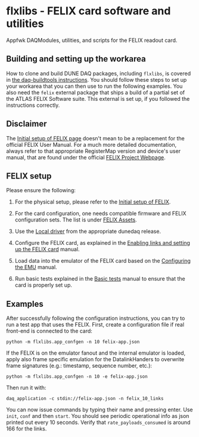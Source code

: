 # flxlibs - FELIX card software and utilities 
Appfwk DAQModules, utilities, and scripts for the FELIX readout card.

## Building and setting up the workarea
How to clone and build DUNE DAQ packages, including `flxlibs`, is covered in [the daq-buildtools instructions](https://dune-daq-sw.readthedocs.io/en/latest/packages/daq-buildtools/). You should follow these steps to set up your workarea that you can then use to run the following examples. You also need the `felix` external package that ships a build of a partial set of the ATLAS FELIX Software suite. This external is set up, if you followed the instructions correctly. 

## Disclaimer
The [Initial setup of FELIX page](Initial-setup-of-FELIX.md) doesn't mean to be a replacement for the official FELIX User Manual. For a much more detailed documentation, always refer to that appropriate RegisterMap version and device's user manual, that are found under the official [FELIX Project Webpage](https://atlas-project-felix.web.cern.ch/atlas-project-felix/).

## FELIX setup
Please ensure the following:

1. For the physical setup, please refer to the [Initial setup of FELIX](Initial-setup-of-FELIX.md).

2. For the card configuration, one needs compatible firmware and FELIX configuration sets. The list is under [FELIX Assets](FELIX-assets.md#compatibility_list).

3. Use the [Local driver](Local-driver.md) from the appropriate dunedaq release.

4. Configure the FELIX card, as explained in the [Enabling links and setting up the FELIX card](Enabling-links-and-setting-the-superchunk-factor.md) manual.

5. Load data into the emulator of the FELIX card based on the [Configuring the EMU](Configuring-the-EMU.md) manual.

6. Run basic tests explained in the [Basic tests](Basic-tests.md) manual to ensure that the card is properly set up.

## Examples
After successfully following the configuration instructions, you can try to run a test app that uses the FELIX.
First, create a configuration file if real front-end is connected to the card:

    python -m flxlibs.app_confgen -n 10 felix-app.json
    
If the FELIX is on the emulator fanout and the internal emulator is loaded, apply also frame specific emulation for the DatalinkHanders to overwrite frame signatures (e.g.: timestamp, sequence number, etc.):

    python -m flxlibs.app_confgen -n 10 -e felix-app.json

Then run it with:

    daq_application -c stdin://felix-app.json -n felix_10_links
    
You can now issue commands by typing their name and pressing enter. Use `init`, `conf` and then `start`. You should see periodic operational info as json printed out every 10 seconds. Verify that `rate_payloads_consumed` is around 166 for the links.

